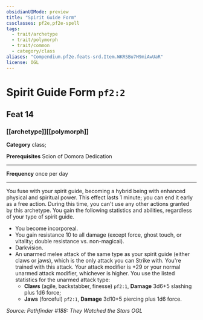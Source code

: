 ```yaml
---
obsidianUIMode: preview
title: "Spirit Guide Form"
cssclasses: pf2e,pf2e-spell
tags:
  - trait/archetype
  - trait/polymorph
  - trait/common
  - category/class
aliases: "Compendium.pf2e.feats-srd.Item.WKRSBu7H9miAwUaR"
license: OGL
---
```

# Spirit Guide Form `pf2:2`
## Feat 14
### [[archetype]][[polymorph]]

**Category** class; 



**Prerequisites** Scion of Domora Dedication
* * *
**Frequency** once per day

* * *

You fuse with your spirit guide, becoming a hybrid being with enhanced physical and spiritual power. This effect lasts 1 minute; you can end it early as a free action. During this time, you can't use any other actions granted by this archetype. You gain the following statistics and abilities, regardless of your type of spirit guide.

*   You become incorporeal.
*   You gain resistance 10 to all damage (except force, ghost touch, or vitality; double resistance vs. non-magical).
*   Darkvision.
*   An unarmed melee attack of the same type as your spirit guide (either claws or jaws), which is the only attack you can Strike with. You're trained with this attack. Your attack modifier is +29 or your normal unarmed attack modifier, whichever is higher. You use the listed statistics for the unarmed attack type:
    *   **Claws** (agile, backstabber, finesse) `pf2:1`, **Damage** 3d6+5 slashing plus 1d6 force;
    *   **Jaws** (forceful) `pf2:1`, **Damage** 3d10+5 piercing plus 1d6 force.

*Source: Pathfinder #188: They Watched the Stars*
*OGL*